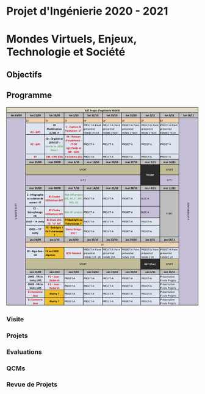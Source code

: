 # Projet d'Ingénierie 2020 - 2021
# Mondes Virtuels, Enjeux, Technologie et Société
## Objectifs
## Programme
<a href="./EDT MOVIE.png" class="image fit"><img src="./EDT MOVIE.png" alt=""></a>
### Visite
### Projets
### Evaluations
### QCMs
### Revue de Projets
